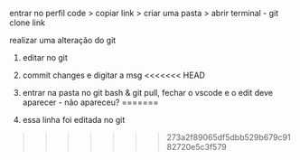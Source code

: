 entrar no perfil
code > copiar link > criar uma pasta > abrir terminal - git clone link

realizar uma alteração do git
1. editar no git
2. commit changes e digitar a msg
<<<<<<< HEAD

4. entrar na pasta no git bash & git pull, fechar o vscode e o edit deve aparecer - não apareceu?
=======
3. essa linha foi editada no git
>>>>>>> 273a2f89065df5dbb529b679c9182720e5c3f579
